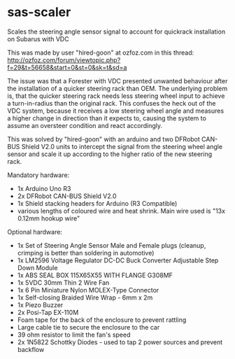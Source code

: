 # sas-scaler
Scales the steering angle sensor signal to account for quickrack installation on Subarus with VDC

This was made by user "hired-goon" at ozfoz.com in this thread: http://ozfoz.com/forum/viewtopic.php?f=29&t=56658&start=0&st=0&sk=t&sd=a

The issue was that a Forester with VDC presented unwanted behaviour after the installation of a quicker steering rack than OEM.
The underlying problem is, that the quicker steering rack needs less steering wheel input to achieve a turn-in-radius than the original rack.
This confuses the heck out of the VDC system, because it receives a low steering wheel angle and measures a higher change in direction than it expects to, causing the system to assume an oversteer condition and react accordingly.

This was solved by "hired-goon" with an arduino and two DFRobot CAN-BUS Shield V2.0 units to intercept the signal from the steering wheel angle sensor and scale it up according to the higher ratio of the new steering rack.

Mandatory hardware:

- 1x Arduino Uno R3
- 2x DFRobot CAN-BUS Shield V2.0
- 1x Shield stacking headers for Arduino (R3 Compatible)
- various lengths of coloured wire and heat shrink. Main wire used is "13x 0.12mm hookup wire"

Optional hardware:

- 1x Set of Steering Angle Sensor Male and Female plugs (cleanup, crimping is better than soldering in automotive)
- 1x LM2596 Voltage Regulator DC-DC Buck Converter Adjustable Step Down Module
- 1x ABS SEAL BOX 115X65X55 WITH FLANGE G308MF
- 1x 5VDC 30mm Thin 2 Wire Fan
- 1x 6 Pin Miniature Nylon MOLEX-Type Connector
- 1x Self-closing Braided Wire Wrap - 6mm x 2m
- 1x Piezo Buzzer 
- 2x Posi-Tap EX-110M
- Foam tape for the back of the enclosure to prevent rattling
- Large cable tie to secure the enclosure to the car
- 39 ohm resistor to limit the fan's speed
- 2x 1N5822 Schottky Diodes - used to tap 2 power sources and prevent backflow


